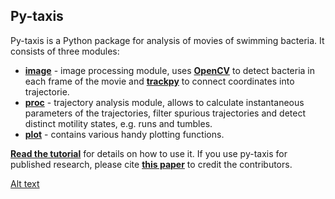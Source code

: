 ## Py-taxis
Py-taxis is a Python package for analysis of movies of swimming bacteria.
It consists of three modules:
* [**image**](/py-taxis/image.py) - image processing module, uses [**OpenCV**](https://opencv.org/) to detect bacteria in each frame of the movie and [**trackpy**](https://github.com/soft-matter/trackpy) to connect coordinates into trajectorie.
* [**proc**](/py-taxis/proc.py) - trajectory analysis module, allows to calculate instantaneous parameters of the trajectories, filter spurious trajectories and detect distinct motility states, e.g. runs and tumbles.
* [**plot**](/py-taxis/plot.py) - contains various handy plotting functions.

[**Read the tutorial**](/examples/Full_walkthrough.ipynb) for details on how to use it.
If you use py-taxis for published research, please cite [**this paper**](https://www.biorxiv.org/content/early/2017/10/30/211474) to credit the contributors.

[Alt text](/examples/analysis_workflow.png?raw=true "Title")
